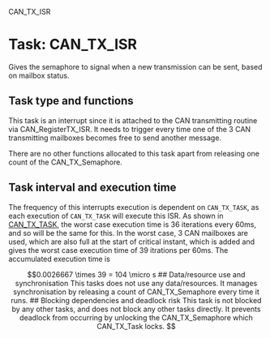 CAN_TX_ISR

# Task: CAN_TX_ISR

Gives the semaphore to signal when a new transmission can be sent, based on mailbox status.

## Task type and functions

This task is an interrupt since it is attached to the CAN transmitting routine via CAN_RegisterTX_ISR. It needs to trigger every time one of the 3 CAN transmitting mailboxes becomes free to send another message.

There are no other functions allocated to this task apart from releasing one count of the CAN_TX_Semaphore.

## Task interval and execution time
The frequency of this interrupts execution is dependent on `CAN_TX_TASK`, as each execution of `CAN_TX_TASK` will execute this ISR. As shown in [CAN_TX_TASK](https://github.com/MITeo21/ES-synth/blob/master/markdowns/CAN_TX_TASK.md), the worst case execution time is 36 iterations every 60ms, and so will be the same for this. In the worst case, 3 CAN mailboxes are used, which are also full at the start of critical instant, which is added and gives the worst case execution time of 39 itrations per 60ms. The accumulated execution time is
```math
0.0026667 \times 39 = 104 \micro s


## Data/resource use and synchronisation

This tasks does not use any data/resources. It manages synchronisation by releasing a count of CAN_TX_Semaphore every time it runs.

## Blocking dependencies and deadlock risk

This task is not blocked by any other tasks, and does not block any other tasks directly. It prevents deadlock from occurring by unlocking the CAN_TX_Semaphore which CAN_TX_Task locks.

